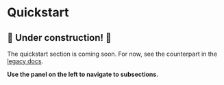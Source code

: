 # Quickstart

## 🚧 Under construction! 🚧

The quickstart section is coming soon. For now, see the counterpart in the [legacy docs][1].

**Use the panel on the left to navigate to subsections.**

<!-- @TODO VFS-11766 missing chapter -->

<!-- references -->

[1]: https://onedata.org/#/home/documentation/20.02/doc/administering_onedata/onezone_quick_tutorial.html
